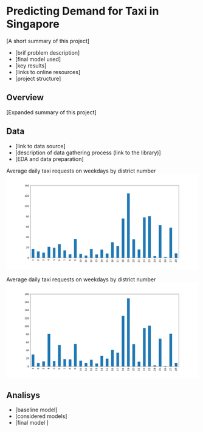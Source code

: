 # Predicting Demand for Taxi in Singapore

[A short summary of this project]
* [brif problem description]
* [final model used]
* [key results]
* [links to online resources]
* [project structure]

## Overview

[Expanded summary of this project]

## Data

* [link to data source]
* [description of data gathering process (link to the library)]
* [EDA and data preparation]

Average daily taxi requests on weekdays by district number
![Image 1](/img/avg_pax_per_weekday.png)

Average daily taxi requests on weekdays by district number
![Image 2](/img/avg_pax_per_weekend.png)

## Analisys

- [baseline model]
- [considered models]
- [final model ]

## 
